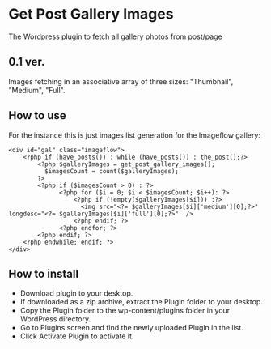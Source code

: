 Get Post Gallery Images
=======================

The Wordpress plugin to fetch all gallery photos from post/page

0.1 ver.
--------
Images fetching in an associative array of three sizes: "Thumbnail", "Medium", "Full".


How to use
----------
For the instance this is just images list generation for the Imageflow gallery:

    <div id="gal" class="imageflow">
        <?php if (have_posts()) : while (have_posts()) : the_post();?>
            <?php $galleryImages = get_post_gallery_images(); 
              $imagesCount = count($galleryImages);
            ?>
            <?php if ($imagesCount > 0) : ?>
                  <?php for ($i = 0; $i < $imagesCount; $i++): ?>
                      <?php if (!empty($galleryImages[$i])) :?>
                        <img src="<?= $galleryImages[$i]['medium'][0];?>" longdesc="<?= $galleryImages[$i]['full'][0];?>"  />
                      <?php endif; ?>
                  <?php endfor; ?>
            <?php endif; ?>
        <?php endwhile; endif; ?>
    </div>

How to install
--------------
* Download plugin to your desktop.
* If downloaded as a zip archive, extract the Plugin folder to your desktop.
* Copy the Plugin folder to the wp-content/plugins folder in your WordPress directory.
* Go to Plugins screen and find the newly uploaded Plugin in the list.
* Click Activate Plugin to activate it.





